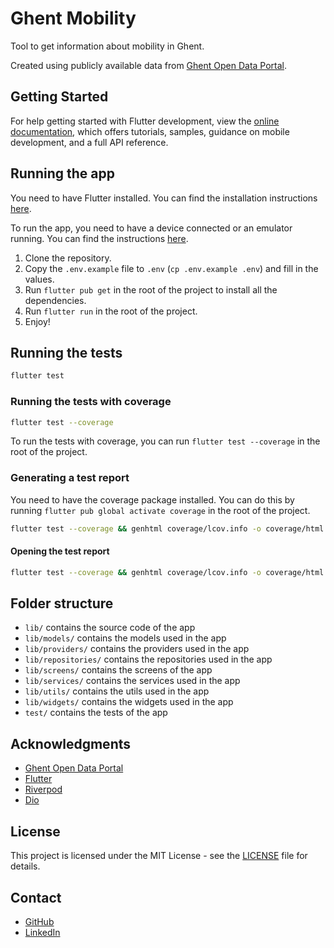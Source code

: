 # Ghent Mobility

Tool to get information about mobility in Ghent.

Created using publicly available data from [Ghent Open Data Portal](https://data.stad.gent/explore).

## Getting Started

For help getting started with Flutter development, view the
[online documentation](https://docs.flutter.dev/), which offers tutorials, samples, guidance on
mobile development, and a full API reference.

## Running the app

You need to have Flutter installed. You can find the installation
instructions [here](https://flutter.dev/docs/get-started/install).

To run the app, you need to have a device connected or an emulator running. You can find the
instructions [here](https://flutter.dev/docs/get-started/test-drive?tab=terminal#android-setup).

1. Clone the repository.
2. Copy the `.env.example` file to `.env` (`cp .env.example .env`) and fill in the values.
3. Run `flutter pub get` in the root of the project to install all the dependencies.
4. Run `flutter run` in the root of the project.
5. Enjoy!

## Running the tests

```bash
flutter test
```

### Running the tests with coverage

```bash
flutter test --coverage
```

To run the tests with coverage, you can run `flutter test --coverage` in the root of the project.

### Generating a test report

You need to have the coverage package installed. You can do this by
running `flutter pub global activate coverage` in the root of the project.

```bash
flutter test --coverage && genhtml coverage/lcov.info -o coverage/html
```

#### Opening the test report

```bash
flutter test --coverage && genhtml coverage/lcov.info -o coverage/html && open coverage/html/index.html
```

## Folder structure

- `lib/` contains the source code of the app
- `lib/models/` contains the models used in the app
- `lib/providers/` contains the providers used in the app
- `lib/repositories/` contains the repositories used in the app
- `lib/screens/` contains the screens of the app
- `lib/services/` contains the services used in the app
- `lib/utils/` contains the utils used in the app
- `lib/widgets/` contains the widgets used in the app
- `test/` contains the tests of the app

## Acknowledgments

- [Ghent Open Data Portal](https://data.stad.gent/explore)
- [Flutter](https://flutter.dev/)
- [Riverpod](https://riverpod.dev/)
- [Dio](https://pub.dev/packages/dio)

## License

This project is licensed under the MIT License - see the [LICENSE](LICENSE) file for details.

## Contact

- [GitHub](https://github.com/JakobLierman)
- [LinkedIn](https://www.linkedin.com/in/jakoblierman/)
